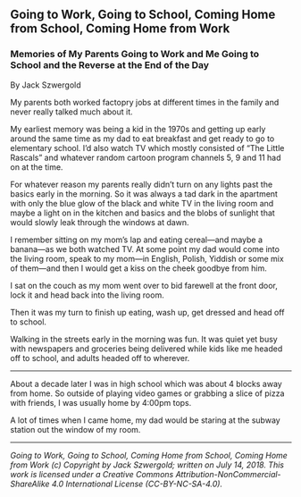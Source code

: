 ## Going to Work, Going to School, Coming Home from School, Coming Home from Work
### Memories of My Parents Going to Work and Me Going to School and the Reverse at the End of the Day

By Jack Szwergold

My parents both worked factopry jobs at different times in the family and never really talked much about it.

My earliest memory was being a kid in the 1970s and getting up early around the same time as my dad to eat breakfast and get ready to go to elementary school. I’d also watch TV which mostly consisted of “The Little Rascals” and whatever random cartoon program channels 5, 9 and 11 had on at the time.

For whatever reason my parents really didn’t turn on any lights past the basics early in the morning. So it was always a tad dark in the apartment with only the blue glow of the black and white TV in the living room and maybe a light on in the kitchen and basics and the blobs of sunlight that would slowly leak through the windows at dawn.

I remember sitting on my mom’s lap and eating cereal—and maybe a banana—as we both watched TV. At some point my dad would come into the living room, speak to my mom—in English, Polish, Yiddish or some mix of them—and then I would get a kiss on the cheek goodbye from him.

I sat on the couch as my mom went over to bid farewell at the front door, lock it and head back into the living room.

Then it was my turn to finish up eating, wash up, get dressed and head off to school.

Walking in the streets early in the morning was fun. It was quiet yet busy with newspapers and groceries being delivered while kids like me headed off to school, and adults headed off to wherever.

***

About a decade later I was in high school which was about 4 blocks away from home. So outside of playing video games or grabbing a slice of pizza with friends, I was usually home by 4:00pm tops.

A lot of times when I came home, my dad would be staring at the subway station out the window of my room.

***

*Going to Work, Going to School, Coming Home from School, Coming Home from Work (c) Copyright by Jack Szwergold; written on July 14, 2018. This work is licensed under a Creative Commons Attribution-NonCommercial-ShareAlike 4.0 International License (CC-BY-NC-SA-4.0).*